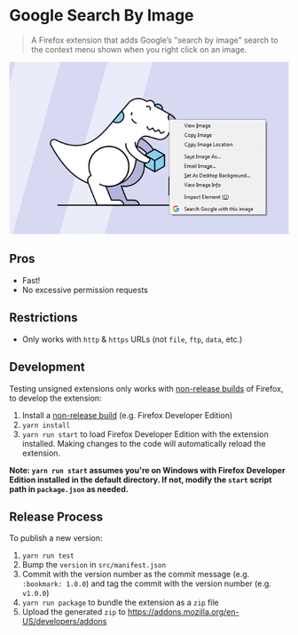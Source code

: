 # Google Search By Image
> A Firefox extension that adds Google’s "search by image" search to the context menu shown when you right click on an image.

<p style="text-align: center">
	<img src="media/screenshot-1.png" alt="Extension screenshot">
</p>


## Pros
- Fast!
- No excessive permission requests


## Restrictions
- Only works with `http` & `https` URLs (not `file`, `ftp`, `data`, etc.)


## Development

Testing unsigned extensions only works with [non-release builds](https://developer.mozilla.org/en-US/Add-ons/WebExtensions/Getting_started_with_web-ext#Testing_unsigned_extensions) of Firefox, to develop the extension:
1. Install a [non-release build](https://developer.mozilla.org/en-US/Add-ons/WebExtensions/Getting_started_with_web-ext#Testing_unsigned_extensions) (e.g. Firefox Developer Edition)
1. `yarn install`
1. `yarn run start` to load Firefox Developer Edition with the extension installed. Making changes to the code will automatically reload the extension.

**Note: `yarn run start` assumes you're on Windows with Firefox Developer Edition installed in the default directory. If not, modify the `start` script path in `package.json` as needed.**


## Release Process

To publish a new version:

1. `yarn run test`
1. Bump the `version` in `src/manifest.json`
1. Commit with the version number as the commit message (e.g. `:bookmark: 1.0.0`) and tag the commit with the version number (e.g. `v1.0.0`)
1. `yarn run package` to bundle the extension as a `zip` file
1. Upload the generated `zip` to https://addons.mozilla.org/en-US/developers/addons
